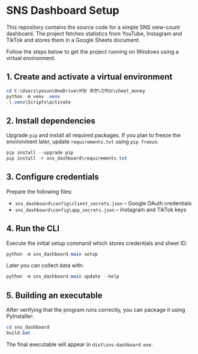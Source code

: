 # SNS Dashboard Setup

This repository contains the source code for a simple SNS view-count dashboard. The project fetches statistics from YouTube, Instagram and TikTok and stores them in a Google Sheets document.

Follow the steps below to get the project running on Windows using a virtual environment.

## 1. Create and activate a virtual environment
```powershell
cd C:\Users\yesun\OneDrive\바탕 화면\깃허브\sheet_money
python -m venv .venv
.\.venv\Scripts\activate
```

## 2. Install dependencies
Upgrade `pip` and install all required packages. If you plan to freeze the environment later, update `requirements.txt` using `pip freeze`.
```powershell
pip install --upgrade pip
pip install -r sns_dashboard\requirements.txt
```

## 3. Configure credentials
Prepare the following files:
- `sns_dashboard\config\client_secrets.json` – Google OAuth credentials
- `sns_dashboard\config\app_secrets.json` – Instagram and TikTok keys

## 4. Run the CLI
Execute the initial setup command which stores credentials and sheet ID:
```powershell
python -m sns_dashboard.main setup
```

Later you can collect data with:
```powershell
python -m sns_dashboard.main update --help
```

## 5. Building an executable
After verifying that the program runs correctly, you can package it using PyInstaller:
```powershell
cd sns_dashboard
build.bat
```
The final executable will appear in `dist\sns-dashboard.exe`.

